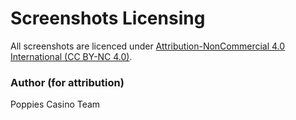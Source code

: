 # Screenshots Licensing

All screenshots are licenced under [Attribution-NonCommercial 4.0 International (CC BY-NC 4.0)](https://creativecommons.org/licenses/by-nc/4.0/).

### Author (for attribution)

Poppies Casino Team
